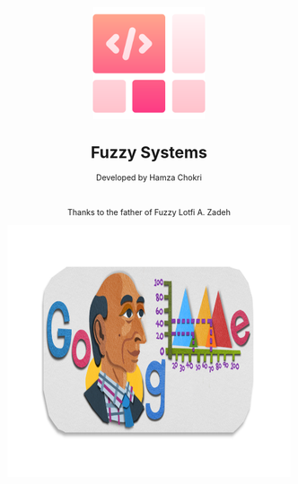 <div align="center">

  <img src="logo.png" alt="logo" width="200" height="auto" />
  <h1> Fuzzy Systems </h1>
  
  <p>
    Developed by Hamza Chokri 
   
  </p><br />
  <p>
     Thanks to the father of Fuzzy Lotfi A. Zadeh
  </p>
<img src="lotfi-zadeh-doodle-header.webp" alt="logo" width="700" height="450" />
